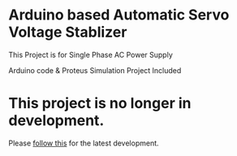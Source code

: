 # Arduino based Automatic Servo Voltage Stablizer
This Project is for Single Phase AC Power Supply

Arduino code & Proteus Simulation Project Included

# This project is no longer in development.
Please [follow this](https://github.com/saini999/003-1PH-SERVO-ATMega328P) for the latest development.
